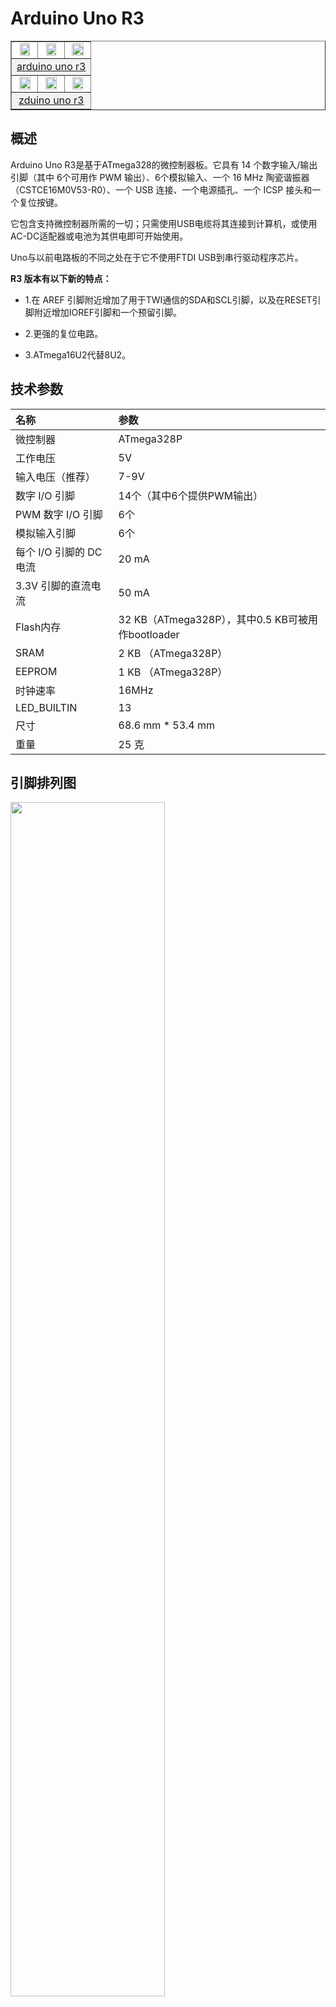 # Arduino Uno R3

<table border="1">

<tr>
  <td align="center"><img src="../img/OJKZ02/01.jpg" width=80% /></td>
  <td align="center"><img src="../img/OJKZ02/02.jpg" width=80% /></td>
  <td align="center"><img src="../img/OJKZ02/03.jpg" width=85% /></td>
</tr>
<tr>
  <td style="background-color:rgb(232,232,232,0.5) "colspan="3" align="center"><a href="https://item.taobao.com/item.htm?id=538536808759"> <font style="font-size:16px">arduino uno r3</font></a> </td>
</tr>

<tr>
  <td align="center"><img src="../img/OJKZ02/04.jpg" width=85% /></td>
  <td align="center"><img src="../img/OJKZ02/05.jpg" width=85% /></td>
  <td align="center"><img src="../img/OJKZ02/06.jpg" width=83% /></td>
</tr>
<tr>
  <td style="background-color:rgb(232,232,232,0.5)" colspan="3" align="center"><a href="https://item.taobao.com/item.htm?id=536879527406"><font style="font-size:16px">zduino uno r3</font></a></td>
</tr>
</table>

## 概述

Arduino Uno R3是基于ATmega328的微控制器板。它具有 14 个数字输入/输出引脚（其中 6个可用作 PWM 输出）、6个模拟输入、一个 16 MHz 陶瓷谐振器 （CSTCE16M0V53-R0）、一个 USB 连接、一个电源插孔、一个 ICSP 接头和一个复位按键。

它包含支持微控制器所需的一切；只需使用USB电缆将其连接到计算机，或使用AC-DC适配器或电池为其供电即可开始使用。

Uno与以前电路板的不同之处在于它不使用FTDI USB到串行驱动程序芯片。

**R3 版本有以下新的特点：**

 + 1.在 AREF 引脚附近增加了用于TWI通信的SDA和SCL引脚，以及在RESET引脚附近增加IOREF引脚和一个预留引脚。

 + 2.更强的复位电路。

 + 3.ATmega16U2代替8U2。

## 技术参数

|名称|参数  |
| :--| :--|
|微控制器|ATmega328P|
|工作电压|5V|
|输入电压（推荐）|7-9V|
| 数字 I/O 引脚|14个（其中6个提供PWM输出）|
|PWM 数字 I/O 引脚|6个|
|模拟输入引脚|6个|
|每个 I/O 引脚的 DC 电流| 20 mA|
|3.3V 引脚的直流电流|50 mA |
|Flash内存|32 KB（ATmega328P），其中0.5 KB可被用作bootloader |
|SRAM|2 KB （ATmega328P）|
|EEPROM|1 KB （ATmega328P）|
|时钟速率| 16MHz|
|LED_BUILTIN |13|
|尺寸|68.6 mm * 53.4 mm|
|重量|25 克|

## 引脚排列图

<img src="../img/OJKZ02/07.png" width=70% />

## 电源

Arduino Uno板可以通过USB连接或外部电源供电。自动选择电源。
外部（非 USB）电源可以是AC-DC适配器（壁挂式）或电池。该板可用6-20V的外部电源供电。但是，如果供电电压低于7V，则5V引脚的电压可能低于5V，并且电路板可能会变得不稳定。如果使用超过12V，稳压器可能会过热并损坏电路板。推荐范围为 7 - 12V。

电源引脚如下：

+ **Vin：** 当使用外部电源从DC插孔供电时，VIN为外部电源电压。同时也可以通过VIN，GND引脚给板子供电。

+ **5V：** 该引脚从电路板上的稳压器输出一个稳定的5V。该板可由直流电源插孔 （7-12V）、USB 连接器（5V）或电路板 VIN引脚（7-12V）供电。通过5V或3.3V引脚提供电压会绕过稳压器，并可能损坏电路板。我们不建议这样做。

+ **3V3：** 由主板的稳压器产生的 3.3V电源。最大输出电流为50 mA。

+ **GND：** 接地引脚。

+ **IOREF:** 该引脚为主芯片工作提供一个参考电压，一个合适的扩展板可以读取IOREF引脚电压用来选择适当的电源，或者使能工作电压为5V或者3.3V芯片的输出脚的电压转换器。

 

## 存储空间

ATmega328 有 32 KB（其中 0.5 KB被用作bootloader）。它还具有2 KB的SRAM和1 KB的EEPROM（可以使用[EEPROM库](https://www.arduino.cc/en/Reference/EEPROM)进行读取和写入）。

 

## 输入和输出

Uno上的14个数字I/O都可以用作输入或输出，使用[pinMode（）、](https://www.arduino.cc/en/Reference/PinMode)[digitalWrite（）](https://www.arduino.cc/en/Reference/DigitalWrite)和[digitalRead（）](https://www.arduino.cc/en/Reference/DigitalRead)函数。它们的工作电压为5V。每个引脚可以输入或输出20 mA电流，并具有20-50千欧的内部上拉电阻（默认情况下断开）。可以输出或者输入最大40mA的电流。部分引脚带有特殊功能:

* **串口：** 0（RX）和1（TX）。用于接收（RX）和发送（TX）TTL串口数据。这些引脚连接到USB 转 TTL 串口芯片的相应引脚。

* **外部中断：** 2和3。这些引脚可配置为在低值、上升沿或下降沿或值变化时触发中断。

* **PWM：** 3、5、6、9、10 和 11。使用analogWrite（）函数提供8位PWM输出。

* **SPI：** 10(SS)，11(MOSI)，12(MISO)，13(SCK)。支持使用 SPI 库进行 SPI 通信。

* **LED：**  13。有一个由数字引脚13驱动的内置LED。当引脚为高电平时，LED亮，当引脚低电平时熄灭。

* **TWI：** A4或SDA引脚和A5或SCL引脚。使用Wire库支持TWI通信。

* **模拟输入：** Uno有6个模拟输入，标记为A0到A5，每个输入提供10位分辨率（即1024个不同的值）。默认情况下，它们的测量范围从地到5V，但可以使用AREF引脚和al analogReference()功能更改其范围的上限。

* **AREF：** 模拟输入参考电压。与analogReference()一起使用。

* **Reset：** 通过置低来复位微控制器。



## 通信

Uno有许多用于与计算机、另一个Arduino板或其他微控制器进行通信的功能。ATmega328提供UART TTL （5V）串口通信，该通信可在数字引脚0（RX）和1（TX）上使用。板上的ATmega16U2通过USB引导此串行通信，并显示为计算机上软件的虚拟通信端口。16U2 固件使用标准 USB COM 驱动程序，无需外部驱动程序。但是，[在 Windows 上，需要 .inf 文件](http://arduino.cc/en/Guide/Windows#toc4)。Arduino 软件(IDE)包括一个串口监视器，可以与arduino板子相互发送或者接收简单的数据。当使用USB传输数据时，板上的 RX 和 TX LED 将闪烁（但不适用于引脚0和1）。

软件模拟串口库允许用Uno其他数字端口进行串口通信。

ATmega328还支持I2C（TWI）和SPI通信。Arduino软件（IDE）包括一个Wire库，以简化I2C总线的使用。对于SPI通信，请使用[SPI库](https://www.arduino.cc/en/Reference/SPI)。

## 编程

Arduino Uno可以使用（[Arduino 软件](https://www.arduino.cc/en/Main/Software)（IDE））进行编程。从工具>电路板板菜单中选择Arduino Uno（根据主板上的微控制器）。

Arduino Uno上的ATmega328预先烧录了bootloader，您可以在不使用外部硬件编程器的情况下将新代码上传到其中。它使用原始的STK500协议进行通信。

您还可以绕过引导加载程序，使用[Arduino ISP](https://www.arduino.cc/en/Main/ArduinoISP)或类似设备通过ICSP（在线串行编程）标头对微控制器进行编程。

## 自动（软件）复位 

Arduino Uno板可以通过连接计算机上运行的软件进行重置，避免了手动机械的去按下主控器上的复位按键。ATmega8U2/16U2 的其中一条硬件流量控制线（DTR）通过一个 100 nf电容器连接到 ATmega328 的复位引脚。当该线路被置位（取低电平）时，复位按键拉低足够时间从而复位芯片。Arduino 软件使用此功能，只需按界面工具栏中的上传按钮即可上传代码。这意味着bootloader会有个短暂的超时，而DTR信号会在开始下载后良好的协调输出。

此设置还有其他含义。当Uno连接到运行Mac OS X或Linux的计算机时，每次从软件（通过USB）与其建立连接时，它都会重置。在接下来的半秒钟左右，bootloader正在 Uno 上运行。当它在进行编程时将忽略错误数据，在打开连接后将截获发送给板子的前几个字节数据。如果板子上运行一个程序，会在它开始运行时获取一次配置和其他数据，来保证在打开连接后，在发送数据前用来通信的软件等待一秒。

UNO还有一个用来取消自复位的一个跳线。丝印标为“RESET-EN”，这两个焊盘间的连线可以被割断来取消掉自复位功能。同时，你也可以用110欧姆的电阻连接5V和reset引脚来取消自复位功能。

## USB过流保护

Arduino Uno有一个可重置的多保险丝，可保护计算机USB端口免受短路和过电流的影响。虽然大多数计算机都有自己的内部保护，但保险丝提供了额外的保护层。如果USB端口的电流超过500 mA，保险丝将自动断开连接，直到短路或过流被消除。 

 

## 物理特性 

Uno PCB的最大长度和宽度分别为2.7和2.1英寸，USB连接器和电源插座超出了先前的尺寸。四个螺孔使电路板可以固定到其他表面或外壳上。请注意，数字引脚7和8之间的距离为160mil，不是和其他引脚一样的100mil间距。


## 其他资料

[原理图下载](https://content.arduino.cc/assets/UNO-TH_Rev3e_sch.pdf)